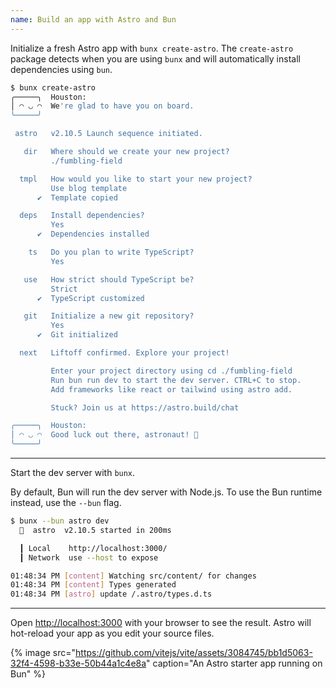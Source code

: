 ```yaml
---
name: Build an app with Astro and Bun
---
```


Initialize a fresh Astro app with `bunx create-astro`. The `create-astro` package detects when you are using `bunx` and will automatically install dependencies using `bun`.

```sh
$ bunx create-astro
╭─────╮  Houston:
│ ◠ ◡ ◠  We're glad to have you on board.
╰─────╯

 astro   v2.10.5 Launch sequence initiated.

   dir   Where should we create your new project?
         ./fumbling-field

  tmpl   How would you like to start your new project?
         Use blog template
      ✔  Template copied

  deps   Install dependencies?
         Yes
      ✔  Dependencies installed

    ts   Do you plan to write TypeScript?
         Yes

   use   How strict should TypeScript be?
         Strict
      ✔  TypeScript customized

   git   Initialize a new git repository?
         Yes
      ✔  Git initialized

  next   Liftoff confirmed. Explore your project!

         Enter your project directory using cd ./fumbling-field
         Run bun run dev to start the dev server. CTRL+C to stop.
         Add frameworks like react or tailwind using astro add.

         Stuck? Join us at https://astro.build/chat

╭─────╮  Houston:
│ ◠ ◡ ◠  Good luck out there, astronaut! 🚀
╰─────╯
```

---

Start the dev server with `bunx`.

By default, Bun will run the dev server with Node.js. To use the Bun runtime instead, use the `--bun` flag.

```sh
$ bunx --bun astro dev
  🚀  astro  v2.10.5 started in 200ms

  ┃ Local    http://localhost:3000/
  ┃ Network  use --host to expose

01:48:34 PM [content] Watching src/content/ for changes
01:48:34 PM [content] Types generated
01:48:34 PM [astro] update /.astro/types.d.ts
```

---

Open [http://localhost:3000](http://localhost:3000) with your browser to see the result. Astro will hot-reload your app as you edit your source files.

{% image src="https://github.com/vitejs/vite/assets/3084745/bb1d5063-32f4-4598-b33e-50b44a1c4e8a" caption="An Astro starter app running on Bun" %}

